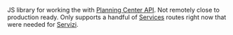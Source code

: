 JS library for working the with [Planning Center API](https://planningcenter.github.io/api-docs/). Not remotely close to production ready. Only supports a handful of [Services](https://planningcenter.github.io/api-docs/#pco-services) routes right now that were needed for [Servizi](https://github.com/adamtootle/servizi).